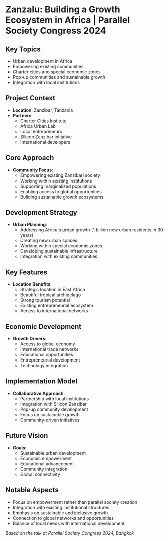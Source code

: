 # Zanzalu: Building a Growth Ecosystem in Africa | Parallel Society Congress 2024

## Key Topics
- Urban development in Africa
- Empowering existing communities
- Charter cities and special economic zones
- Pop-up communities and sustainable growth
- Integration with local institutions

## Project Context
- **Location**: Zanzibar, Tanzania
- **Partners**:
  - Charter Cities Institute
  - Africa Urban Lab
  - Local entrepreneurs
  - Silicon Zanzibar initiative
  - International developers

## Core Approach
- **Community Focus**:
  - Empowering existing Zanzibari society
  - Working within existing institutions
  - Supporting marginalized populations
  - Enabling access to global opportunities
  - Building sustainable growth ecosystems

## Development Strategy
- **Urban Planning**:
  - Addressing Africa's urban growth (1 billion new urban residents in 30 years)
  - Creating new urban spaces
  - Working within special economic zones
  - Developing sustainable infrastructure
  - Integration with existing communities

## Key Features
- **Location Benefits**:
  - Strategic location in East Africa
  - Beautiful tropical archipelago
  - Strong tourism potential
  - Existing entrepreneurial ecosystem
  - Access to international networks

## Economic Development
- **Growth Drivers**:
  - Access to global economy
  - International trade networks
  - Educational opportunities
  - Entrepreneurial development
  - Technology integration

## Implementation Model
- **Collaborative Approach**:
  - Partnership with local institutions
  - Integration with Silicon Zanzibar
  - Pop-up community development
  - Focus on sustainable growth
  - Community-driven initiatives

## Future Vision
- **Goals**:
  - Sustainable urban development
  - Economic empowerment
  - Educational advancement
  - Community integration
  - Global connectivity

## Notable Aspects
- Focus on empowerment rather than parallel society creation
- Integration with existing institutional structures
- Emphasis on sustainable and inclusive growth
- Connection to global networks and opportunities
- Balance of local needs with international development

*Based on the talk at Parallel Society Congress 2024, Bangkok* 